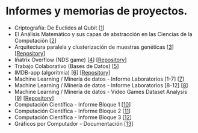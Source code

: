 # Informes y memorias de proyectos.

* Criptografía: De Euclides al Qubit [<a href="https://github.com/geru-scotland/informes-memorias/blob/master/Criptograf%C3%ADa/Criptograf%C3%ADa%20-%20de%20Euclides%20al%20Qubit.pdf">1</a>]
* El Análisis Matemático y sus capas de abstracción en las Ciencias de la Computación [<a href="https://github.com/geru-scotland/informes-memorias/blob/master/AnálisisMatemático/AnálisisMatemático_Ciencias_Computación.pdf">2</a>]
* Arquitectura paralela y clusterización de muestras genéticas [<a href="https://github.com/geru-scotland/informes-memorias/blob/master/Arquitectura%20de%20Computadores/Arquitectura%20paralela%20y%20clusterización%20de%20muestras%20genéticas.pdf">3</a>] [<a href="https://github.com/geru-scotland/genetics">Repository</a>]
* Iñatrix Overflow (NDS game) [<a href="https://github.com/geru-scotland/informes-memorias/blob/master/Estructuras%20de%20Computadores/IñatrixOverflow%20-%20Memoria.pdf">4</a>] [<a href="https://github.com/geru-scotland/inatrix_overflow">Repository</a>]
* Trabajo Colaborativo (Bases de Datos) [<a href="https://github.com/geru-scotland/informes-memorias/blob/master/Bases%20de%20Datos/Trabajo%20Colaborativo.pdf">5</a>]
* IMDB-app (algoritmia) [<a href="https://github.com/geru-scotland/informes-memorias/blob/master/Estructuras%20de%20datos%20y%20algoritmos/Memoria%20fase%203.pdf">6</a>] [<a href="https://github.com/geru-scotland/IMDB-app">Repository</a>]
* Machine Learning / Minería de datos - Informe Laboratorios [1-7] [<a href="https://github.com/geru-scotland/informes-memorias/blob/master/Mineria%20de%20Datos/Informe%20-%20Laboratorios%201_7.pdf">7</a>]
* Machine Learning / Minería de datos - Informe Laboratorios [8-12] [<a href="https://github.com/geru-scotland/informes-memorias/blob/master/Mineria%20de%20Datos/Informe%20-%20Laboratorios%208_12.pdf">8</a>]
* Machine Learning / Minería de datos - Video Games Dataset Analysis [<a href="https://github.com/geru-scotland/informes-memorias/blob/master/Mineria%20de%20Datos/VideoGames-dataset-analysis-API.pdf">9</a>] [<a href="https://github.com/geru-scotland/videogames-dataset-analysis">Repository</a>]
* Computación Científica - Informe Bloque 1 [<a href="https://github.com/geru-scotland/informes-memorias/blob/master/Computación%20Científica/Computación%20Científica%20-%20Informe%20Bloque%20I.pdf">10</a>]
* Computación Científica - Informe Bloque 2 [<a href="https://github.com/geru-scotland/informes-memorias/blob/master/Computación%20Científica/Computación%20Científica%20-%20Informe%20Bloque%20II.pdf">11</a>]
* Computación Científica - Informe Bloque 3 [<a href="https://github.com/geru-scotland/informes-memorias/blob/master/Computación%20Científica/Computación%20Científica%20-%20Informe%20Bloque%20III.pdf">12</a>]
* Gráficos por Computador - Documentación [<a href="https://github.com/geru-scotland/informes-memorias/blob/master/Gráficos%20por%20Computador/Documentación.pdf">13</a>]
